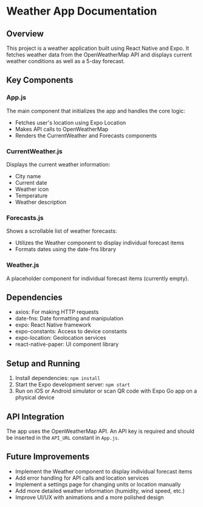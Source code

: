 # Weather App Documentation

## Overview

This project is a weather application built using React Native and Expo. It fetches weather data from the OpenWeatherMap API and displays current weather conditions as well as a 5-day forecast.

## Key Components

### App.js

The main component that initializes the app and handles the core logic:

- Fetches user's location using Expo Location
- Makes API calls to OpenWeatherMap
- Renders the CurrentWeather and Forecasts components

### CurrentWeather.js

Displays the current weather information:

- City name
- Current date
- Weather icon
- Temperature
- Weather description

### Forecasts.js

Shows a scrollable list of weather forecasts:

- Utilizes the Weather component to display individual forecast items
- Formats dates using the date-fns library

### Weather.js

A placeholder component for individual forecast items (currently empty).

## Dependencies

- axios: For making HTTP requests
- date-fns: Date formatting and manipulation
- expo: React Native framework
- expo-constants: Access to device constants
- expo-location: Geolocation services
- react-native-paper: UI component library

## Setup and Running

1. Install dependencies: `npm install`
2. Start the Expo development server: `npm start`
3. Run on iOS or Android simulator or scan QR code with Expo Go app on a physical device

## API Integration

The app uses the OpenWeatherMap API. An API key is required and should be inserted in the `API_URL` constant in `App.js`.

## Future Improvements

- Implement the Weather component to display individual forecast items
- Add error handling for API calls and location services
- Implement a settings page for changing units or location manually
- Add more detailed weather information (humidity, wind speed, etc.)
- Improve UI/UX with animations and a more polished design